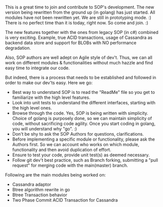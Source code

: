 This is a great time to join and contribute to SOP's development. The new version being rewritten from the ground up (in golang) has just started. All modules have not been rewritten yet. We are still in prototyping mode. :)
There is no perfect time than it is today, right now. So come and join. :)

The new features together with the ones from legacy SOP (in c#) combined is very exciting. Example, true ACID transactions, usage
of Cassandra as backend data store and support for BLOBs with NO performance degradation.

Also, SOP authors are well adept on Agile style of dev't. Thus, we can all work on different modules & functionalities without
much hazzle and find easy time to integrate our code.

But indeed, there is a process that needs to be established and followed in order to make our dev'ts easy. Here we go:
* Best way to understand SOP is to read the "ReadMe" file so you get to familiarize with the high level features.
* Look into unit tests to understand the different interfaces, starting with the high level ones.
* Browse through the code. Yes, SOP is being written with simplicity. Choice of golang is purposely done, so we can maintain
simplicity of code, without sacrificing code agility. Once you start coding in golang, you will understand why "go". :)
* Don't be shy to ask the SOP Authors for questions, clarifications.
* Before implementing a specific module or functionality, please ask the Authors first. So we can account who works on which
module, functionality and then avoid duplication of effort.
* Ensure to test your code, provide unit test(s) as deemed necessary.
* Follow git dev't best practice, such as Branch forking, submitting a "pull request" for merging code with the main(master) branch.

Following are the main modules being worked on:
* Cassandra adaptor
* Btree algorithm rewrite in go
* Btree Transaction behavior
* Two Phase Commit ACID Transaction for Cassandra


